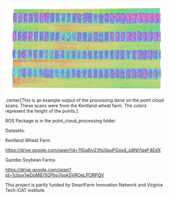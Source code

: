 ![alt text](https://github.com/hsd1121/PointCloudProcessing/blob/master/pics/kent_filtered.png?raw=true)
.center[This is an example output of the processing done on the point cloud scans. These scans were from the Kentland wheat farm. The colors represent the height of the points.]

ROS Package is in the point_cloud_processing folder.

Datasets:

Kentland Wheat Farm

https://drive.google.com/open?id=11Gq6jv23fsi0puPGos4_p8Nh1qeF4EdX

Gazebo Soybean Farms

https://drive.google.com/open?id=1cbuy1wDpMB792Pbp7qokSVROeLPORPQV

This project is partly funded by SmartFarm Innovation Network and Virginia Tech iCAT institute.
